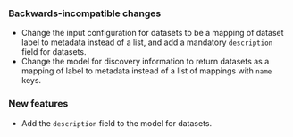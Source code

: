 ### Backwards-incompatible changes

- Change the input configuration for datasets to be a mapping of dataset label to metadata instead of a list, and add a mandatory `description` field for datasets.
- Change the model for discovery information to return datasets as a mapping of label to metadata instead of a list of mappings with `name` keys.

### New features

- Add the `description` field to the model for datasets.
